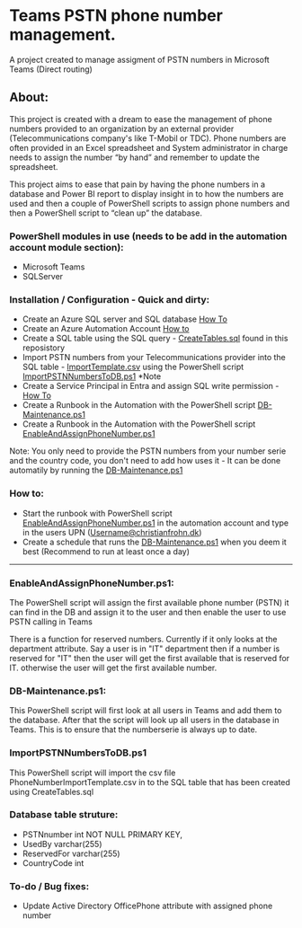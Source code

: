 # Teams PSTN phone number management.

A project created to manage assigment of PSTN numbers in Microsoft Teams (Direct routing)

## About: 

This project is created with a dream to ease the management of phone numbers provided to an organization by an external provider (Telecommunications company's like T-Mobil or TDC). Phone numbers are often provided in an Excel spreadsheet and System administrator in charge needs to assign the number “by hand” and remember to update the spreadsheet. 

This project aims to ease that pain by having the phone numbers in a database and Power BI report to display insight in to how the numbers are used and then a couple of PowerShell scripts to assign phone numbers and then a PowerShell script to “clean up” the database. 

### PowerShell modules in use (needs to be add in the automation account module section):

- Microsoft Teams
- SQLServer
  
### Installation / Configuration - Quick and dirty:

- Create an Azure SQL server and SQL database [How To](https://www.christianfrohn.dk/2022/04/17/how-to-create-a-azure-sql-server-and-a-database/)
- Create an Azure Automation Account [How to](https://learn.microsoft.com/en-us/azure/automation/quickstarts/create-azure-automation-account-portal#create-automation-account)
- Create a SQL table using the SQL query - [CreateTables.sql](https://github.com/ChrFrohn/MSTeams-PhoneNumberMgmt/blob/main/CreateTables.sql) found in this reposistory
- Import PSTN numbers from your Telecommunications provider into the SQL table - [ImportTemplate.csv](https://github.com/ChrFrohn/MSTeams-PhoneNumberMgmt/blob/main/PhoneNumberImportTemplate.csv) using the PowerShell script [ImportPSTNNumbersToDB.ps1](https://github.com/ChrFrohn/MSTeams-PhoneNumberMgmt/blob/main/ImportPSTNNumbersToDB.ps1) *Note
- Create a Service Principal in Entra and assign SQL write permission - [How To](https://www.christianfrohn.dk/2022/04/17/using-azure-service-principal-to-run-powershell-script-on-azure-sql-server-managed-instance/)
- Create a Runbook in the Automation with the PowerShell script [DB-Maintenance.ps1](https://github.com/ChrFrohn/MSTeams-PhoneNumberMgmt/blob/main/DB-Maintenance.ps1)
- Create a Runbook in the Automation with the PowerShell script [EnableAndAssignPhoneNumber.ps1](https://github.com/ChrFrohn/MSTeams-PhoneNumberMgmt/blob/main/EnableAndAssignPhoneNumber.ps1)

Note: You only need to provide the PSTN numbers from your number serie and the country code, you don't need to add how uses it - It can be done automatily by running the [DB-Maintenance.ps1](https://github.com/ChrFrohn/MSTeams-PhoneNumberMgmt/blob/main/DB-Maintenance.ps1)

### How to:

- Start the runbook with PowerShell script [EnableAndAssignPhoneNumber.ps1](https://github.com/ChrFrohn/MSTeams-PhoneNumberMgmt/blob/main/EnableAndAssignPhoneNumber.ps1) in the automation account and type in the users UPN (Username@christianfrohn.dk)
- Create a schedule that runs the [DB-Maintenance.ps1](https://github.com/ChrFrohn/MSTeams-PhoneNumberMgmt/blob/main/DB-Maintenance.ps1) when you deem it best (Recommend to run at least once a day)

---------------------------------------------------- -------------------------- -------------------------- --------------------------  

### EnableAndAssignPhoneNumber.ps1: 

The PowerShell script will assign the first available phone number (PSTN) it can find in the DB and assign it to the user and then enable the user to use PSTN calling in Teams 

There is a function for reserved numbers. Currently if it only looks at the department attribute. Say a user is in "IT" department then if a number is reserved for "IT" then the user will get the first available that is reserved for IT. otherwise the user will get the first available number.

### DB-Maintenance.ps1: 

This PowerShell script will first look at all users in Teams and add them to the database. After that the script will look up all users in the database in Teams.
This is to ensure that the numberserie is always up to date.
 
### ImportPSTNNumbersToDB.ps1 

This PowerShell script will import the csv file PhoneNumberImportTemplate.csv in to the SQL table that has been created using CreateTables.sql

### Database table struture:

* PSTNnumber int NOT NULL PRIMARY KEY, 
* UsedBy varchar(255)
* ReservedFor varchar(255)
* CountryCode int

### To-do / Bug fixes:

* Update Active Directory OfficePhone attribute with assigned phone number 


